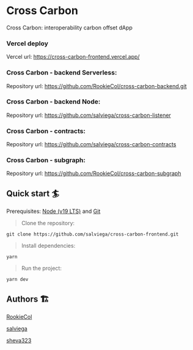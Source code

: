 # Cross Carbon

Cross Carbon: interoperability carbon offset dApp

### Vercel deploy

Vercel url: https://cross-carbon-frontend.vercel.app/

### Cross Carbon - backend Serverless:

Repository url: https://github.com/RookieCol/cross-carbon-backend.git

### Cross Carbon - backend Node:

Repository url: https://github.com/salviega/cross-carbon-listener

### Cross Carbon - contracts:

Repository url: https://github.com/salviega/cross-carbon-contracts

### Cross Carbon - subgraph:

Repository url: https://github.com/RookieCol/cross-carbon-subgraph

## Quick start 🏄

Prerequisites: [Node (v19 LTS)](https://nodejs.org/en/download/) and [Git](https://git-scm.com/downloads)

> Clone the repository:

```
git clone https://github.com/salviega/cross-carbon-frontend.git
```

> Install dependencies:

```
yarn
```

> Run the project:

```
yarn dev
```

## Authors 🏗

[RookieCol](https://github.com/RookieCol)

[salviega](https://github.com/salviega)

[sheva323](https://github.com/sheva323)

